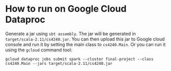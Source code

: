 # How to run on Google Cloud Dataproc
Generate a jar using `sbt assembly`. The jar will be generated in `target/scala-2.11/cs4240.jar`.
You can then upload this jar to Google cloud console and run it by setting the main class to
`cs4240.Main`. Or you can run it using the `gcloud` command tool:
```
gcloud dataproc jobs submit spark --cluster final-project --class cs4240.Main --jars target/scala-2.11/cs4240.jar
```
